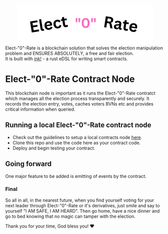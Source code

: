 <div style="text-align: center">
  <img src="https://github.com/thewoodfish/encode-hack/blob/main/public/img/electo.png">
 </div>
  Elect-"0"-Rate is a blockchain solution that solves the election manipulation problem and ENSURES ABSOLUTELY, a free and fair election.<br>
  It is built with <a href="https://use.ink">ink!</a> - a rust eDSL for writing smart contracts.

# Elect-"0"-Rate Contract Node
This blockchain node is important as it runs the Elect-"0"-Rate contratct which manages all the election process transparently and securely. It records the election entry, votes, caches voters BVNs etc and provides critical information when queried.

## Running a local Elect-"0"-Rate contract node 
- Check out the guidelines to setup a local contracts node <a href="https://use.ink/getting-started/setup">here</a>.
- Clone this repo and use the code here as your contract code.
- Deploy and begin testing your contract.

## Going forward
One major feature to be added is emitting of events by the contract.

### Final
So all in all, in the nearest future, when you find yourself voting for your next leader through Elect-"0"-Rate or it's derivatives, just smile and say to yourself "I AM SAFE, I AM HEARD". Then go home, have a nice dinner and go to bed knowing that no magic can tamper with the election.

Thank you for your time, God bless you! ❤️




